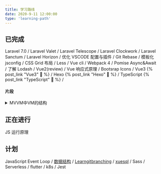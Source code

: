 ```yaml
---
title: 学习路线
date: 2020-9-11 12:00:00
type: 'learning-path'
---
```


## 已完成

Laravel 7.0 /
Laravel Valet /
Laravel Telescope /
Laravel Clockwork /
Laravel Sanctum /
Laravel Horizon /
优化 VSCODE 配置与插件 /
Git Rebase /
模板化 jsconfig /
CSS Grid 布局 /
Less /
Vue cli /
Webpack 4 /
Pomise Async&Await /
了解 Lodash /
Vue2(review) /
Vue 响应式原理 /
Bootsrap Icons /
Vue3 {% post_link "Vue3" 📝 %} /
Hexo {% post_link "Hexo" 📝 %} /
TypeScript {% post_link "TypeScript" 📝 %} /

#### 片段

<details>
<summary>MVVM中VM的结构</summary>

VM 包含编译器,响应式数据,渲染器

编译器(AST 抽象语法树 -> Transfer -> Generate)

-   AST Parser 通过正则将模板字符串解析并转换为抽象语法树,即节点(JavaScript Object),包含标签名,标签属性 内容,子节点
-   Transfer 将抽象语法树转为更详细的语法树(因为每个框架会有独有的标签属性,需要单独提出解析 提取,更细致的表现为在语法树中, 例如 Vue 中的指令)
-   Generate 依据详细的语法树生成渲染函数的逻辑代码

</details>

## 正在进行

JS 运行原理

## 计划

JavaScript Event Loop /
[数据结构](https://www.bilibili.com/video/BV1b7411N798) /
[Learngitbranching](https://learngitbranching.js.org) /
[xuesql](http://xuesql.cn/lesson/introduction) /
Sass /
Serverless /
flutter /
k8s /
Jest
